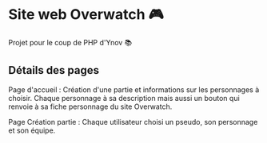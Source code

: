 # Site web Overwatch 🎮
Projet pour le coup de PHP d'Ynov 📚

## Détails des pages

Page d'accueil : Création d'une partie et informations sur les personnages à choisir.
Chaque personnage à sa description mais aussi un bouton qui renvoie à sa fiche personnage du site Overwatch.

Page Création partie : Chaque utilisateur choisi un pseudo, son personnage et son équipe.
